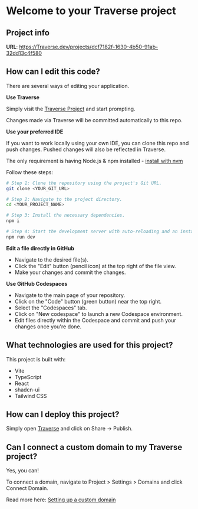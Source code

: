 # Welcome to your Traverse project

## Project info

**URL**: https://Traverse.dev/projects/dcf7182f-1630-4b50-91ab-32dd13c4f580

## How can I edit this code?

There are several ways of editing your application.

**Use Traverse**

Simply visit the [Traverse Project](https://Traverse.dev/projects/dcf7182f-1630-4b50-91ab-32dd13c4f580) and start prompting.

Changes made via Traverse will be committed automatically to this repo.

**Use your preferred IDE**

If you want to work locally using your own IDE, you can clone this repo and push changes. Pushed changes will also be reflected in Traverse.

The only requirement is having Node.js & npm installed - [install with nvm](https://github.com/nvm-sh/nvm#installing-and-updating)

Follow these steps:

```sh
# Step 1: Clone the repository using the project's Git URL.
git clone <YOUR_GIT_URL>

# Step 2: Navigate to the project directory.
cd <YOUR_PROJECT_NAME>

# Step 3: Install the necessary dependencies.
npm i

# Step 4: Start the development server with auto-reloading and an instant preview.
npm run dev
```

**Edit a file directly in GitHub**

- Navigate to the desired file(s).
- Click the "Edit" button (pencil icon) at the top right of the file view.
- Make your changes and commit the changes.

**Use GitHub Codespaces**

- Navigate to the main page of your repository.
- Click on the "Code" button (green button) near the top right.
- Select the "Codespaces" tab.
- Click on "New codespace" to launch a new Codespace environment.
- Edit files directly within the Codespace and commit and push your changes once you're done.

## What technologies are used for this project?

This project is built with:

- Vite
- TypeScript
- React
- shadcn-ui
- Tailwind CSS

## How can I deploy this project?

Simply open [Traverse](https://Traverse.dev/projects/dcf7182f-1630-4b50-91ab-32dd13c4f580) and click on Share -> Publish.

## Can I connect a custom domain to my Traverse project?

Yes, you can!

To connect a domain, navigate to Project > Settings > Domains and click Connect Domain.

Read more here: [Setting up a custom domain](https://docs.Traverse.dev/tips-tricks/custom-domain#step-by-step-guide)
